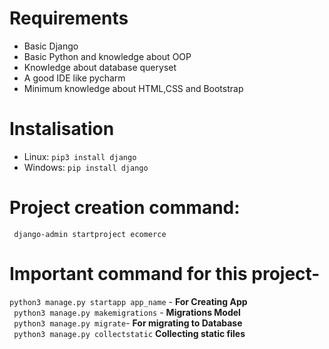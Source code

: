 # Requirements
- Basic Django
- Basic Python and knowledge about OOP
- Knowledge about database queryset
- A good IDE like pycharm
- Minimum knowledge about HTML,CSS and Bootstrap 

# Instalisation

- Linux:
``` pip3 install django ```  
- Windows:
``` pip install django ```

# Project creation command:
``` django-admin startproject ecomerce```

# Important command for this project-
``` python3 manage.py startapp app_name ``` - **For Creating App**  
``` python3 manage.py makemigrations``` - **Migrations Model**  
``` python3 manage.py migrate```- **For migrating to Database**   
``` python3 manage.py collectstatic``` **Collecting static files**  

